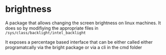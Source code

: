 # brightness

A package that allows changing the screen brightness on linux machines.
It does so by modifiying the appropriate files in `/sys/class/backlight/intel_backlight`

It exposes a percentage based interface that can be either called either programatcally
via the bright package or via a cli in the cmd folder
